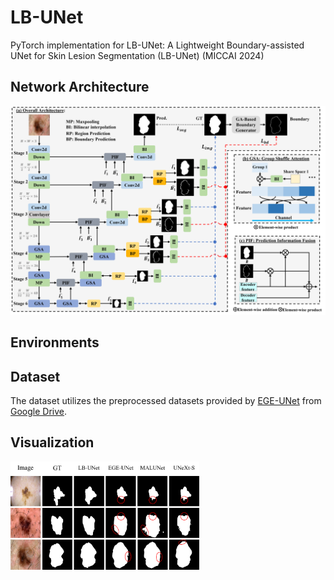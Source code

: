 # LB-UNet
PyTorch implementation for LB-UNet: A Lightweight Boundary-assisted UNet for Skin Lesion Segmentation (LB-UNet) (MICCAI 2024)

## Network Architecture

![Architecture](./imgs/fig2.png)

## Environments

## Dataset
The dataset utilizes the preprocessed datasets provided by [EGE-UNet](https://github.com/JCruan519/EGE-UNet) from [Google Drive](https://drive.google.com/file/d/1J6c2dDqX8qka1q4EtmTBA0w3Kez7-M6T/view?usp=sharing).

## Visualization

<img src="./imgs/fig3.png" style="width: 60%; height: auto;">


